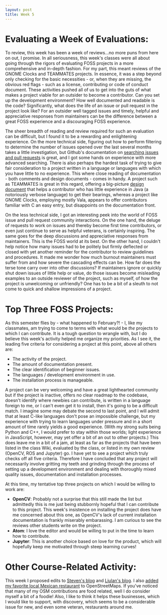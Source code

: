 ```yaml
---
layout: post
title: Week 5
---
```


# Evaluating a Week of Evaluations:
To review, this week has been a week of reviews...no more puns from here on out, I promise. In all seriousness, this week's classes were all about going through the rigors of evaluating FOSS projects in a more comprehensive and in-depth fashion. For my part, this meant reviews of the GNOME Clocks and TEAMMATES projects. In essence, it was a step beyond only checking for the basic necessities - or, when they are missing, the obvious red flags - such as a license, contributing or code of conduct document. These activities pushed all of us to get into the guts of what makes a project viable for an outsider to become a contributor. Can you set up the development environment? How well documented and readable is the code? Significantly, what does the life of an issue or pull request in the project look like? For an outsider well tagged issues and timely, helpful and appreciative responses from maintainers can be the difference between a great FOSS experience and a discouraging FOSS experience. 

The sheer breadth of reading and review required for such an evaluation can be difficult, but I found it to be a rewarding and enlightening experience. On the more technical side, figuring out how to perform filtering to determine the number of issues opened over the last several months takes a little investigation, but Github's documentation on [searching issues and pull requests](https://help.github.com/en/github/searching-for-information-on-github/searching-issues-and-pull-requests) is great, and I got some hands on experience with more advanced searching. There is also perhaps the hardest task of trying to give fair consideration to a project written in a language or languages with which you have little to no experience. This where close reading of documentation - both comments and design documents - comes in handy. A project such as TEAMMATES is great in this regard, offering a big-picture [design document](https://github.com/TEAMMATES/teammates/blob/master/docs/design.md) that helps a contributor who has little experience in Java (a notoriously verbose language) to get their bearings, whereas a project like GNOME Clocks, employing mostly Vala, appears to offer contributors familiar with C an easy entry, but disappoints on the documentation front. 

On the less technical side, I got an interesting peek into the world of FOSS issue and pull request community interactions. On the one hand, the deluge of requests to work on issues and thereby become first time contributors, or even just continue to serve as helpful veterans, is certainly inspiring. The same goes for the deep discussions and  appreciative responses from maintainers. This is the FOSS world at its best. On the other hand, I couldn't help notice how many issues had to be politely but firmly deflected or closed with yet another reminder for the contributor to review guidelines and procedures. It made me wonder how much burnout maintainers must suffer from and how severe the cascading effects can be. How far does the terse tone carry over into other discussions? If maintainers ignore or quickly shut down issues of little help or value, do those issues become misleading examples to an outside reviewer of the project, such as myself, of how the project is unwelcoming or unfriendly? One has to be a bit of a sleuth to not come to quick and shallow impressions of a project.

# Top Three FOSS Projects:
As this semester flies by - what happened to February?! - I, like my classmates, am trying to come to terms with what would be *the* projects to which I can contribute. It is a tough question to wrangle with, but I do believe this week's activity helped me organize my priorities. As I see it, the leading five criteria for considering a project at this point, above all others are:
- The activity of the project.
- The amount of documentation present.
- The clear identification of beginner issues.
- The languages / development environment in use.
- The installation process is manageable.

A project can be very welcoming and have a great lighthearted community but if the project is inactive, offers no clear roadmap to the codebase, doesn't identify where newbies can contribute, is written in a language foreign to me, or I can't even get it to install, then it's going to be a difficult match. I imagine some may debate the second to last point, and I will admit that at least C-like languages don't pose an impossible challenge, but my experience with trying to learn languages under pressure and in a short amount of time rarely yields a good experience. (With my strong suits being Python and C++, I would prefer to stay within those worlds; light experience in JavaScript, however, may yet offer a bit of an out to other projects.) This does leave me in a bit of a jam, at least as far as the projects that have been listed in the class Wiki, evaluated by the class, or listed in my own review (OpenCV, ROS and Jupyter) go.  I have yet to see a project which truly checks off all five criteria. Therefore I have concluded that any project will necessarily involve gritting my teeth and grinding through the process of setting up a development environment and dealing with  thoroughly mixed quality issues, documentation and installation processes. 

At this time, my tentative top three projects on which I would be willing to work are:

- **OpenCV**: Probably not a surprise that this still made the list but admittedly this is me just being stubbornly hopeful that I can contribute to this project. This week's insistence on installing the project does have me concerned about this one, as OpenCV's lack of current installation documentation is frankly miserably embarassing. I am curious to see the reviews other students write on the project.
- **Atom**: I love the editor and would be willing to put in the time to learn how to contribute.
- **Jupyter**: This is another choice based on love for the product, which will hopefully keep me motivated through steep learning curves!

# Other Course-Related Activity:
This week I proposed edits to [Steven's blog](https://github.com/hunter-college-ossd-spr-2020/Nannaquin-weekly/pull/2) and [Liulan's blog](https://github.com/hunter-college-ossd-spr-2020/liulanz-weekly/pull/6). I also [added my favorite local Mexican restaurant](https://www.openstreetmap.org/changeset/81634942) to OpenStreetMaps. If you've noticed that many of my OSM contributions are food related, well I do consider myself a bit of a foodie! Also, I like to think it helps these businesses, which I would like to support, with discovery, which seems to be a considerable issue for new, and even some veteran, restaurants around me. 
